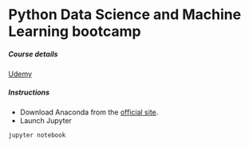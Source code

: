 # Python Data Science and Machine Learning bootcamp

##### Course details

[Udemy](https://udemy.com/python-for-data-science-and-machine-learning-bootcamp)

##### Instructions

- Download Anaconda from the [official site](https://docs.continuum.io/anaconda/install).
- Launch Jupyter

```sh
jupyter notebook
```
